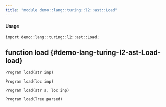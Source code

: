 ```yaml
---
title: "module demo::lang::turing::l2::ast::Load"
---
```


#### Usage

`import demo::lang::turing::l2::ast::Load;`


## function load {#demo-lang-turing-l2-ast-Load-load}

```rascal
Program load(str inp)

Program load(loc inp)

Program load(str s, loc inp)

Program load(Tree parsed)

```

